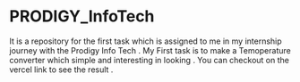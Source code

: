 # PRODIGY_InfoTech 
It is a repository for the first task which is  assigned to me in my internship journey with the Prodigy Info Tech .
My First task is to make a Temoperature converter which simple and interesting in looking .
You can checkout on the vercel link to see the result .
